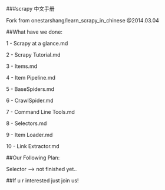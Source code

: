 ###scrapy 中文手册

Fork from onestarshang/learn_scrapy_in_chinese @2014.03.04

##What have we done:

1 - Scrapy at a glance.md	

2 - Scrapy Tutorial.md	

3 - Items.md	

4 - Item Pipeline.md	

5 - BaseSpiders.md

6 - CrawlSpider.md

7 - Command Line Tools.md

8 - Selectors.md

9 - Item Loader.md

10 - Link Extractor.md


##Our Following Plan:


Selector  --> not finished yet..


##If u r interested just join us!

